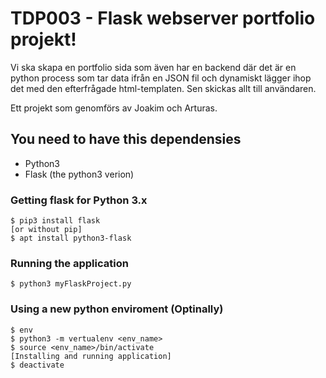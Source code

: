 # TDP003 - Flask webserver portfolio projekt!
Vi ska skapa en portfolio sida som även har en backend där det är en python process som tar data ifrån en JSON fil och dynamiskt lägger ihop det med den efterfrågade html-templaten. Sen skickas allt till användaren.

Ett projekt som genomförs av Joakim och Arturas.

## You need to have this dependensies
* Python3
* Flask (the python3 verion)

### Getting flask for Python 3.x
```
$ pip3 install flask
[or without pip]
$ apt install python3-flask
```

### Running the application
```
$ python3 myFlaskProject.py
```

### Using a new python enviroment (Optinally)
```
$ env
$ python3 -m vertualenv <env_name>
$ source <env_name>/bin/activate
[Installing and running application]
$ deactivate
```
